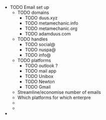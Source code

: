- TODO Email set up
	- TODO domains
		- TODO duus.xyz
		- TODO metamechanic.info
		- TODO metamechanic.org
		- TODO adamduus.com
	- TODO handles
		- TODO social@
		- TODO nuspa@
		- TODO info@
	- TODO platforms
		- TODO outlook ?
		- TODO mail app
		- TODO Unibox
		- TODO Newton
		- TODO Gmail
	- Streamline/economise number of emails
	- Which platforms for which enterpre
	-
	-
-